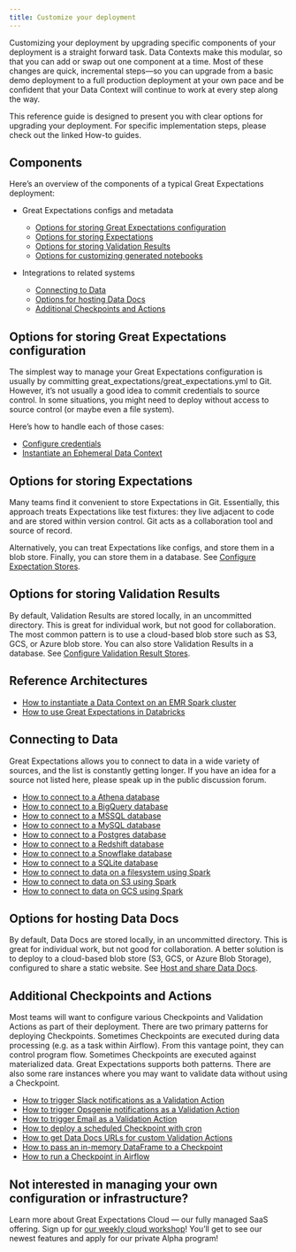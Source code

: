 ```yaml
---
title: Customize your deployment
---
```

Customizing your deployment by upgrading specific components of your deployment is a straight forward task. Data Contexts make this modular, so that you can add or swap out one component at a time. Most of these changes are quick, incremental steps—so you can upgrade from a basic demo deployment to a full production deployment at your own pace and be confident that your Data Context will continue to work at every step along the way.

This reference guide is designed to present you with clear options for upgrading your deployment. For specific implementation steps, please check out the linked How-to guides.

## Components

Here’s an overview of the components of a typical Great Expectations deployment:

* Great Expectations configs and metadata
  * [Options for storing Great Expectations configuration](#options-for-storing-great-expectations-configuration)
  * [Options for storing Expectations](#options-for-storing-expectations)
  * [Options for storing Validation Results](#options-for-storing-validation-results)
  * [Options for customizing generated notebooks](#options-for-customizing-generated-notebooks)

* Integrations to related systems
  * [Connecting to Data](#connecting-to-data)
  * [Options for hosting Data Docs](#options-for-hosting-data-docs)
  * [Additional Checkpoints and Actions](#additional-checkpoints-and-actions)

## Options for storing Great Expectations configuration
The simplest way to manage your Great Expectations configuration is usually by committing great_expectations/great_expectations.yml to Git. However, it’s not usually a good idea to commit credentials to source control. In some situations, you might need to deploy without access to source control (or maybe even a file system).

Here’s how to handle each of those cases:

* [Configure credentials](/docs/oss/guides/setup/configuring_data_contexts/how_to_configure_credentials)
* [Instantiate an Ephemeral Data Context](/docs/oss/guides/setup/configuring_data_contexts/instantiating_data_contexts/instantiate_data_context)

## Options for storing Expectations

Many teams find it convenient to store Expectations in Git. Essentially, this approach treats Expectations like test fixtures: they live adjacent to code and are stored within version control. Git acts as a collaboration tool and source of record.

Alternatively, you can treat Expectations like configs, and store them in a blob store. Finally, you can store them in a database. See [Configure Expectation Stores](/docs/oss/guides/setup/configuring_metadata_stores/configure_expectation_stores).

## Options for storing Validation Results

By default, Validation Results are stored locally, in an uncommitted directory. This is great for individual work, but not good for collaboration. The most common pattern is to use a cloud-based blob store such as S3, GCS, or Azure blob store. You can also store Validation Results in a database. See [Configure Validation Result Stores](/docs/oss/guides/setup/configuring_metadata_stores/configure_result_stores).


## Reference Architectures

* [How to instantiate a Data Context on an EMR Spark cluster](/docs/oss/deployment_patterns/how_to_instantiate_a_data_context_on_an_emr_spark_cluster)
* [How to use Great Expectations in Databricks](/docs/oss/tutorials/getting_started/how_to_use_great_expectations_in_databricks)

## Connecting to Data

Great Expectations allows you to connect to data in a wide variety of sources, and the list is constantly getting longer. If you have an idea for a source not listed here, please speak up in the public discussion forum.

* [How to connect to a Athena database](/docs/0.15.50/guides/connecting_to_your_data/database/athena)
* [How to connect to a BigQuery database](/docs/0.15.50/guides/connecting_to_your_data/database/bigquery)
* [How to connect to a MSSQL database](/docs/0.15.50/guides/connecting_to_your_data/database/mssql)
* [How to connect to a MySQL database](/docs/0.15.50/guides/connecting_to_your_data/database/mysql)
* [How to connect to a Postgres database](/docs/0.15.50/guides/connecting_to_your_data/database/postgres)
* [How to connect to a Redshift database](/docs/0.15.50/guides/connecting_to_your_data/database/redshift)
* [How to connect to a Snowflake database](/docs/0.15.50/guides/connecting_to_your_data/database/snowflake)
* [How to connect to a SQLite database](/docs/0.15.50/guides/connecting_to_your_data/database/sqlite)
* [How to connect to data on a filesystem using Spark](/docs/0.15.50/guides/connecting_to_your_data/filesystem/spark)
* [How to connect to data on S3 using Spark](/docs/0.15.50/guides/connecting_to_your_data/cloud/s3/spark)
* [How to connect to data on GCS using Spark](/docs/0.15.50/guides/connecting_to_your_data/cloud/gcs/spark)

## Options for hosting Data Docs

By default, Data Docs are stored locally, in an uncommitted directory. This is great for individual work, but not good for collaboration. A better solution is to deploy to a cloud-based blob store (S3, GCS, or Azure Blob Storage), configured to share a static website. See [Host and share Data Docs](/docs/oss/guides/setup/configuring_data_docs/host_and_share_data_docs).


## Additional Checkpoints and Actions

Most teams will want to configure various Checkpoints and Validation Actions as part of their deployment. There are two primary patterns for deploying Checkpoints. Sometimes Checkpoints are executed during data processing (e.g. as a task within Airflow). From this vantage point, they can control program flow. Sometimes Checkpoints are executed against materialized data. Great Expectations supports both patterns. There are also some rare instances where you may want to validate data without using a Checkpoint.

* [How to trigger Slack notifications as a Validation Action](/docs/oss/guides/validation/validation_actions/how_to_trigger_slack_notifications_as_a_validation_action)
* [How to trigger Opsgenie notifications as a Validation Action](/docs/oss/guides/validation/validation_actions/how_to_trigger_opsgenie_notifications_as_a_validation_action)
* [How to trigger Email as a Validation Action](/docs/oss/guides/validation/validation_actions/how_to_trigger_email_as_a_validation_action)
* [How to deploy a scheduled Checkpoint with cron](/docs/oss/guides/validation/advanced/how_to_deploy_a_scheduled_checkpoint_with_cron)
* [How to get Data Docs URLs for custom Validation Actions](/docs/oss/guides/validation/advanced/how_to_get_data_docs_urls_for_custom_validation_actions)
* [How to pass an in-memory DataFrame to a Checkpoint](/docs/oss/guides/validation/checkpoints/how_to_pass_an_in_memory_dataframe_to_a_checkpoint)
* [How to run a Checkpoint in Airflow](/docs/oss/deployment_patterns/how_to_use_great_expectations_with_airflow)

## Not interested in managing your own configuration or infrastructure?
Learn more about Great Expectations Cloud — our fully managed SaaS offering. Sign up for [our weekly cloud workshop](https://greatexpectations.io/cloud)! You’ll get to see our newest features and apply for our private Alpha program!
